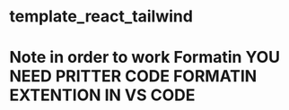 ﻿# template_react_tailwind
# Note in order to work Formatin YOU NEED PRITTER CODE FORMATIN EXTENTION IN VS CODE
